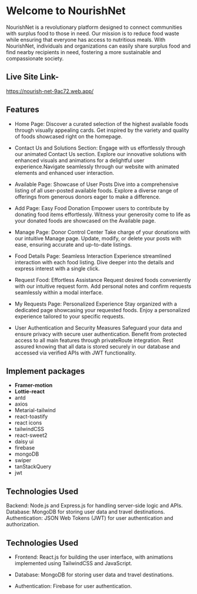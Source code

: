 # Welcome to NourishNet

NourishNet is a revolutionary platform designed to connect communities with surplus food to those in need. Our mission is to reduce food waste while ensuring that everyone has access to nutritious meals. With NourishNet, individuals and organizations can easily share surplus food and find nearby recipients in need, fostering a more sustainable and compassionate society.

## Live Site Link-

https://nourish-net-9ac72.web.app/

## Features

- Home Page:
  Discover a curated selection of the highest available foods through visually appealing cards.
  Get inspired by the variety and quality of foods showcased right on the homepage.

- Contact Us and Solutions Section:
  Engage with us effortlessly through our animated Contact Us section.
  Explore our innovative solutions with enhanced visuals and animations for a delightful user experience.Navigate seamlessly through our website with animated elements and enhanced user interaction.

- Available Page: Showcase of User Posts
  Dive into a comprehensive listing of all user-posted available foods.
  Explore a diverse range of offerings from generous donors eager to make a difference.

- Add Page: Easy Food Donation
  Empower users to contribute by donating food items effortlessly.
  Witness your generosity come to life as your donated foods are showcased on the Available page.

- Manage Page: Donor Control Center
  Take charge of your donations with our intuitive Manage page.
  Update, modify, or delete your posts with ease, ensuring accurate and up-to-date listings.

- Food Details Page: Seamless Interaction
  Experience streamlined interaction with each food listing.
  Dive deeper into the details and express interest with a single click.

- Request Food: Effortless Assistance
  Request desired foods conveniently with our intuitive request form.
  Add personal notes and confirm requests seamlessly within a modal interface.

- My Requests Page: Personalized Experience
  Stay organized with a dedicated page showcasing your requested foods.
  Enjoy a personalized experience tailored to your specific requests.
- User Authentication and Security Measures
  Safeguard your data and ensure privacy with secure user authentication.
  Benefit from protected access to all main features through privateRoute integration.
  Rest assured knowing that all data is stored securely in our database and accessed via verified APIs with JWT functionality.

## Implement packages

- **Framer-motion**
- **Lottie-react**
- antd
- axios
- Metarial-tailwind
- react-toastify
- react icons
- tailwindCSS
- react-sweet2
- daisy ui
- firebase
- mongoDB
- swiper
- tanStackQuery
- jwt

## Technologies Used

Backend: Node.js and Express.js for handling server-side logic and APIs.
Database: MongoDB for storing user data and travel destinations.
Authentication: JSON Web Tokens (JWT) for user authentication and authorization.

## Technologies Used

- Frontend: React.js for building the user interface, with animations implemented using TailwindCSS and JavaScript.

- Database: MongoDB for storing user data and travel destinations.

- Authentication: Firebase for user authentication.
